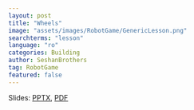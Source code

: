 ```yaml
---
layout: post
title: "Wheels"
image: "assets/images/RobotGame/GenericLesson.png"
searchterms: "lesson"
language: "ro"
categories: Building
author: SeshanBrothers
tag: RobotGame
featured: false
---
```



Slides:
<a href="/translations/ro/RobotGame/Wheels (rom).pptx">PPTX</a>,
<a href="/translations/ro/RobotGame/Wheels (rom).pdf">PDF </a>
